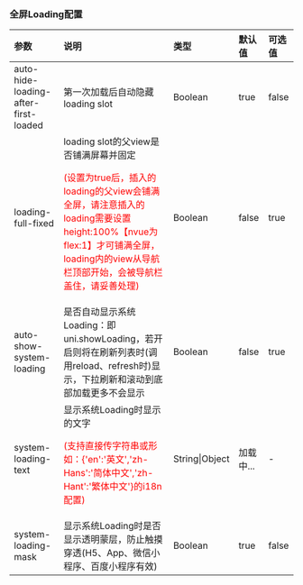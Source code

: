 ### 全屏Loading配置

| 参数                                           | 说明                                                         | 类型           | 默认值    | 可选值 |
| :--------------------------------------------- | :----------------------------------------------------------- | :------------- | :-------- | :----- |
| auto-hide-loading-after-first-loaded           | 第一次加载后自动隐藏loading slot                             | Boolean        | true      | false  |
| loading-full-fixed <Badge text="2.0.9"/>       | loading slot的父view是否铺满屏幕并固定<p style="color:red;">(设置为true后，插入的loading的父view会铺满全屏，请注意插入的loading需要设置height:100%【nvue为flex:1】才可铺满全屏，loading内的view从导航栏顶部开始，会被导航栏盖住，请妥善处理)</p> | Boolean        | false     | true   |
| auto-show-system-loading <Badge text="2.3.7"/> | 是否自动显示系统Loading：即uni.showLoading，若开启则将在刷新列表时(调用reload、refresh时)显示，下拉刷新和滚动到底部加载更多不会显示 | Boolean        | false     | true   |
| system-loading-text <Badge text="2.3.7"/>      | 显示系统Loading时显示的文字<p style="color:red;">(支持直接传字符串或形如：{'en':'英文','zh-Hans':'简体中文','zh-Hant':'繁体中文'}的i18n配置)</p> | String\|Object | 加载中... | -      |
| system-loading-mask <Badge text="2.3.9"/>      | 显示系统Loading时是否显示透明蒙层，防止触摸穿透(H5、App、微信小程序、百度小程序有效) | Boolean        | true      | false  |


